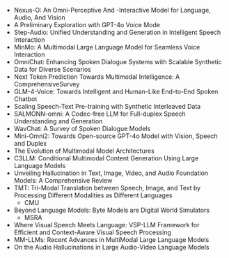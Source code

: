 - Nexus-O: An Omni-Perceptive And -Interactive Model for Language, Audio, And Vision
- A Preliminary Exploration with GPT-4o Voice Mode
- Step-Audio: Unified Understanding and Generation in Intelligent Speech Interaction
- MinMo: A Multimodal Large Language Model for Seamless Voice Interaction
- OmniChat: Enhancing Spoken Dialogue Systems with Scalable Synthetic Data for Diverse Scenarios
- Next Token Prediction Towards Multimodal Intelligence: A ComprehensiveSurvey
- GLM-4-Voice: Towards Intelligent and Human-Like End-to-End Spoken Chatbot
- Scaling Speech-Text Pre-training with Synthetic Interleaved Data
- SALMONN-omni: A Codec-free LLM for Full-duplex Speech Understanding and Generation
- WavChat: A Survey of Spoken Dialogue Models
- Mini-Omni2: Towards Open-source GPT-4o Model with Vision, Speech and Duplex
- The Evolution of Multimodal Model Architectures
- C3LLM: Conditional Multimodal Content Generation Using Large Language Models
- Unveiling Hallucination in Text, Image, Video, and Audio Foundation Models: A Comprehensive Review
- TMT: Tri-Modal Translation between Speech, Image, and Text by Processing Different Modalities as Different Languages
  - CMU
- Beyond Language Models: Byte Models are Digital World Simulators
  - MSRA
- Where Visual Speech Meets Language: VSP-LLM Framework for Efficient and Context-Aware Visual Speech Processing
- MM-LLMs: Recent Advances in MultiModal Large Language Models
- On the Audio Hallucinations in Large Audio-Video Language Models
